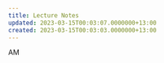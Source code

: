 ```yaml
---
title: Lecture Notes
updated: 2023-03-15T00:03:07.0000000+13:00
created: 2023-03-15T00:03:03.0000000+13:00
---
```


AM
